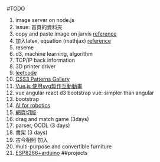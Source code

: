 #TODO

1. image server on node.js
2. issue: 首頁的資料夾
3. copy and paste image on jarvis
[reference](https://codepen.io/netsi1964/pen/IoJbg)
4. 加入latex, equation (mathjax)
[reference](https://blog.gtwang.org/web-development/mathjax-latex-mathml/)
5. reseme
6. d3, machine learning, algorithm
7. TCP/IP back information
8. 3D printer driver
9. [leetcode](https://leetcode.com/)
10. [CSS3 Patterns Gallery](http://lea.verou.me/css3patterns/)
11. [Vue.js 使用svg製作互動動畫](https://www.facebook.com/bosscodingplease/?hc_ref=NEWSFEED)
12. vue angular react d3 bootstrap
vue: simpler than angular
13. bootstrap
14. [AI for robotics](https://classroom.udacity.com/courses/cs373-old/lessons/48752102/concepts/484393860923#)
15. [網頁切版](https://goo.gl/wFSDrL)
16. drag and match game (3days)
17. parser, OODL (3 days)
18. 書架 (3 days)
19. 古今相照 加入
20. multi-purpose and convertible furniture
21. [ESP8266+arduino](http://lets-make-games.blogspot.tw/2015/06/wifi.html)
##projects




